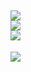 ![](https://github-readme-stats.vercel.app/api?username=memte&theme=radical&hide_border=false&include_all_commits=true&count_private=false)<br/>
![](https://github-readme-streak-stats.herokuapp.com/?user=memte&theme=radical&hide_border=false)<br/>
![](https://github-readme-stats.vercel.app/api/top-langs/?username=memte&theme=radical&hide_border=false&include_all_commits=true&count_private=false&layout=compact)
---
[![](https://visitcount.itsvg.in/api?id=memte&icon=0&color=0)](https://visitcount.itsvg.in)
